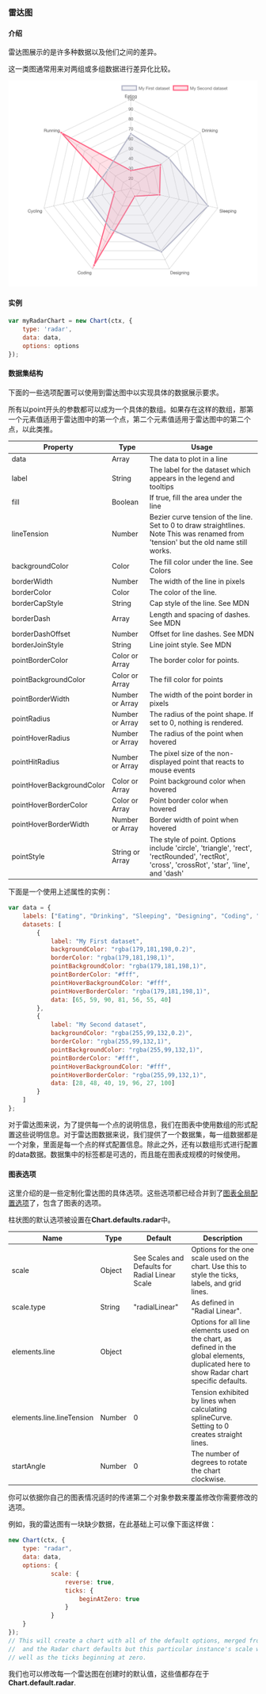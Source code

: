 ### 雷达图
<span id="Introduction"></span>
#### 介绍
雷达图展示的是许多种数据以及他们之间的差异。

这一类图通常用来对两组或多组数据进行差异化比较。

![MacDown logo](./leidatu.png)

<span id="example"></span>
#### 实例

```javascript
var myRadarChart = new Chart(ctx, {
    type: 'radar',
    data: data,
    options: options
});
```


<span id="dataset"></span>
#### 数据集结构
下面的一些选项配置可以使用到雷达图中以实现具体的数据展示要求。

所有以point开头的参数都可以成为一个具体的数组。如果存在这样的数组，那第一个元素值适用于雷达图中的第一个点，第二个元素值适用于雷达图中的第二个点，以此类推。

Property            | Type	             | Usage                |
--------------------|------------------|-----------------------|
data                |	Array<Number>	   | The data to plot in a line
label	              | String	 |The label for the dataset which appears in the legend and tooltips
fill                |  Boolean	      |If true, fill the area under the line
lineTension | 	Number |	Bezier curve tension of the line. Set to 0 to draw straightlines. Note This was renamed from 'tension' but the old name still works.
backgroundColor |	Color	| The fill color under the line. See Colors
borderWidth|	Number	|The width of the line in pixels
borderColor|	Color	|The color of the line.
borderCapStyle|	String|	Cap style of the line. See MDN
borderDash|	Array<Number> |	Length and spacing of dashes. See MDN
borderDashOffset |	Number	 |Offset for line dashes. See MDN
borderJoinStyle|	String |	Line joint style. See MDN
pointBorderColor|	Color or Array<Color>|	The border color for points.
pointBackgroundColor|	Color or Array<Color>|	The fill color for points
pointBorderWidth |	Number or Array<Number>|	The width of the point border in pixels
pointRadius|	Number or Array<Number>	| The radius of the point shape. If set to 0, nothing is rendered.
pointHoverRadius|	 Number or Array<Number>|	The radius of the point when hovered
pointHitRadius|	Number or Array<Number>	| The pixel size of the non-displayed point that reacts to mouse events
pointHoverBackgroundColor|	Color or Array<Color>|	Point background color when hovered
pointHoverBorderColor|	Color or Array<Color>|	Point border color when hovered
pointHoverBorderWidth|	Number or Array<Number>|	Border width of point when hovered
pointStyle|	String or Array<String>	| The style of point. Options include 'circle', 'triangle', 'rect', 'rectRounded', 'rectRot', 'cross', 'crossRot', 'star', 'line', and 'dash'

下面是一个使用上述属性的实例：

```javascript
var data = {
    labels: ["Eating", "Drinking", "Sleeping", "Designing", "Coding", "Cycling", "Running"],
    datasets: [
        {
            label: "My First dataset",
            backgroundColor: "rgba(179,181,198,0.2)",
            borderColor: "rgba(179,181,198,1)",
            pointBackgroundColor: "rgba(179,181,198,1)",
            pointBorderColor: "#fff",
            pointHoverBackgroundColor: "#fff",
            pointHoverBorderColor: "rgba(179,181,198,1)",
            data: [65, 59, 90, 81, 56, 55, 40]
        },
        {
            label: "My Second dataset",
            backgroundColor: "rgba(255,99,132,0.2)",
            borderColor: "rgba(255,99,132,1)",
            pointBackgroundColor: "rgba(255,99,132,1)",
            pointBorderColor: "#fff",
            pointHoverBackgroundColor: "#fff",
            pointHoverBorderColor: "rgba(255,99,132,1)",
            data: [28, 48, 40, 19, 96, 27, 100]
        }
    ]
};
```

对于雷达图来说，为了提供每一个点的说明信息，我们在图表中使用数组的形式配置这些说明信息。对于雷达图数据来说，我们提供了一个数据集，每一组数据都是一个对象，里面是每一个点的样式配置信息。除此之外，还有以数组形式进行配置的data数据。数据集中的标签都是可选的，而且能在图表成规模的时候使用。


<span id="option"></span>
#### 图表选项
这里介绍的是一些定制化雷达图的具体选项。这些选项都已经合并到了[图表全局配置选项](http://www.chartjs.org/docs/#global-chart-configuration)了，包含了图表的选项。

柱状图的默认选项被设置在**Chart.defaults.radar**中。

Name            | Type	             | Default                |  Description
--------------------|------------------|-----------------------|-----------------------|
scale |	Object|	See Scales and Defaults for Radial Linear Scale|	Options for the one scale used on the chart. Use this to style the ticks, labels, and grid lines.
scale.type |	String |	"radialLinear" |	As defined in "Radial Linear".
elements.line	 | Object |	|	Options for all line elements used on the chart, as defined in the global elements, duplicated here to show Radar chart specific defaults.
elements.line.lineTension |	Number |	0| Tension exhibited by lines when calculating splineCurve. Setting to 0 creates straight lines.
startAngle |	Number |	0	| The number of degrees to rotate the chart clockwise.

你可以依据你自己的图表情况适时的传递第二个对象参数来覆盖修改你需要修改的选项。

例如，我的雷达图有一块缺少数据，在此基础上可以像下面这样做：

```javascript
new Chart(ctx, {
    type: "radar",
    data: data,
    options: {
            scale: {
                reverse: true,
                ticks: {
                    beginAtZero: true
                }
            }
    }
});
// This will create a chart with all of the default options, merged from the global config,
//  and the Radar chart defaults but this particular instance's scale will be reversed as
// well as the ticks beginning at zero.
```

我们也可以修改每一个雷达图在创建时的默认值，这些值都存在于**Chart.default.radar**.